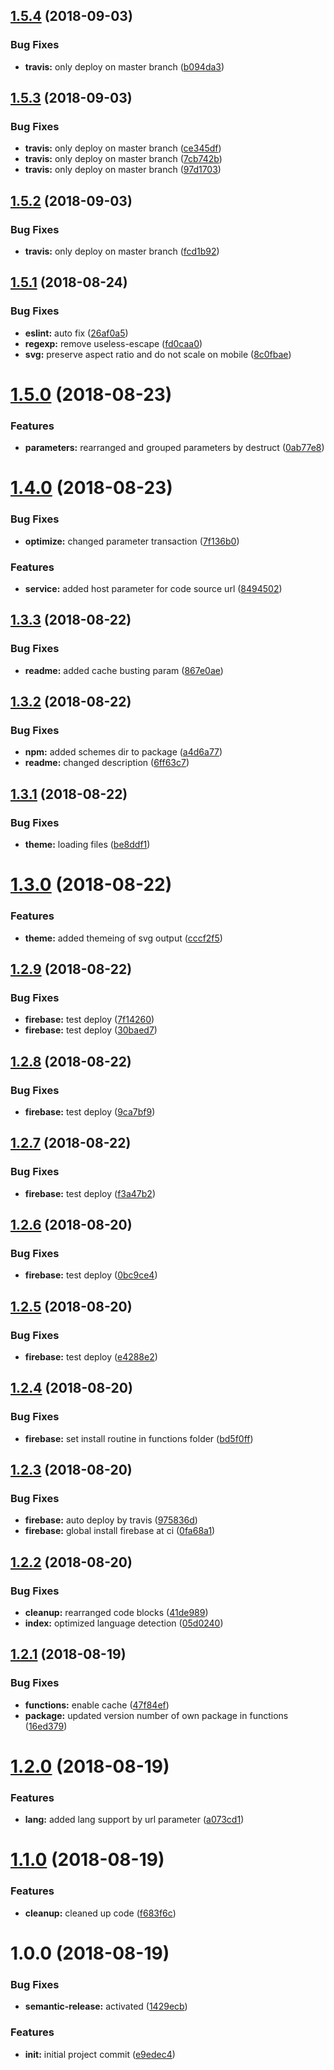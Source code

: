 ## [1.5.4](https://github.com/basics/code-snippet-to-svg/compare/v1.5.3...v1.5.4) (2018-09-03)


### Bug Fixes

* **travis:** only deploy on master branch ([b094da3](https://github.com/basics/code-snippet-to-svg/commit/b094da3))

## [1.5.3](https://github.com/basics/code-snippet-to-svg/compare/v1.5.2...v1.5.3) (2018-09-03)


### Bug Fixes

* **travis:** only deploy on master branch ([ce345df](https://github.com/basics/code-snippet-to-svg/commit/ce345df))
* **travis:** only deploy on master branch ([7cb742b](https://github.com/basics/code-snippet-to-svg/commit/7cb742b))
* **travis:** only deploy on master branch ([97d1703](https://github.com/basics/code-snippet-to-svg/commit/97d1703))

## [1.5.2](https://github.com/basics/code-snippet-to-svg/compare/v1.5.1...v1.5.2) (2018-09-03)


### Bug Fixes

* **travis:** only deploy on master branch ([fcd1b92](https://github.com/basics/code-snippet-to-svg/commit/fcd1b92))

## [1.5.1](https://github.com/basics/code-snippet-to-svg/compare/v1.5.0...v1.5.1) (2018-08-24)


### Bug Fixes

* **eslint:** auto fix ([26af0a5](https://github.com/basics/code-snippet-to-svg/commit/26af0a5))
* **regexp:** remove useless-escape ([fd0caa0](https://github.com/basics/code-snippet-to-svg/commit/fd0caa0))
* **svg:** preserve aspect ratio and do not scale on mobile ([8c0fbae](https://github.com/basics/code-snippet-to-svg/commit/8c0fbae))

# [1.5.0](https://github.com/basics/code-snippet-to-svg/compare/v1.4.0...v1.5.0) (2018-08-23)


### Features

* **parameters:** rearranged and grouped parameters by destruct ([0ab77e8](https://github.com/basics/code-snippet-to-svg/commit/0ab77e8))

# [1.4.0](https://github.com/basics/code-snippet-to-svg/compare/v1.3.3...v1.4.0) (2018-08-23)


### Bug Fixes

* **optimize:** changed parameter transaction ([7f136b0](https://github.com/basics/code-snippet-to-svg/commit/7f136b0))


### Features

* **service:** added host parameter for code source url ([8494502](https://github.com/basics/code-snippet-to-svg/commit/8494502))

## [1.3.3](https://github.com/basics/code-snippet-to-svg/compare/v1.3.2...v1.3.3) (2018-08-22)


### Bug Fixes

* **readme:** added cache busting param ([867e0ae](https://github.com/basics/code-snippet-to-svg/commit/867e0ae))

## [1.3.2](https://github.com/basics/code-snippet-to-svg/compare/v1.3.1...v1.3.2) (2018-08-22)


### Bug Fixes

* **npm:** added schemes dir to package ([a4d6a77](https://github.com/basics/code-snippet-to-svg/commit/a4d6a77))
* **readme:** changed description ([6ff63c7](https://github.com/basics/code-snippet-to-svg/commit/6ff63c7))

## [1.3.1](https://github.com/basics/code-snippet-to-svg/compare/v1.3.0...v1.3.1) (2018-08-22)


### Bug Fixes

* **theme:** loading files ([be8ddf1](https://github.com/basics/code-snippet-to-svg/commit/be8ddf1))

# [1.3.0](https://github.com/basics/code-snippet-to-svg/compare/v1.2.9...v1.3.0) (2018-08-22)


### Features

* **theme:** added themeing of svg output ([cccf2f5](https://github.com/basics/code-snippet-to-svg/commit/cccf2f5))

## [1.2.9](https://github.com/basics/code-snippet-to-svg/compare/v1.2.8...v1.2.9) (2018-08-22)


### Bug Fixes

* **firebase:** test deploy ([7f14260](https://github.com/basics/code-snippet-to-svg/commit/7f14260))
* **firebase:** test deploy ([30baed7](https://github.com/basics/code-snippet-to-svg/commit/30baed7))

## [1.2.8](https://github.com/basics/code-snippet-to-svg/compare/v1.2.7...v1.2.8) (2018-08-22)


### Bug Fixes

* **firebase:** test deploy ([9ca7bf9](https://github.com/basics/code-snippet-to-svg/commit/9ca7bf9))

## [1.2.7](https://github.com/basics/code-snippet-to-svg/compare/v1.2.6...v1.2.7) (2018-08-22)


### Bug Fixes

* **firebase:** test deploy ([f3a47b2](https://github.com/basics/code-snippet-to-svg/commit/f3a47b2))

## [1.2.6](https://github.com/basics/code-snippet-to-svg/compare/v1.2.5...v1.2.6) (2018-08-20)


### Bug Fixes

* **firebase:** test deploy ([0bc9ce4](https://github.com/basics/code-snippet-to-svg/commit/0bc9ce4))

## [1.2.5](https://github.com/basics/code-snippet-to-svg/compare/v1.2.4...v1.2.5) (2018-08-20)


### Bug Fixes

* **firebase:** test deploy ([e4288e2](https://github.com/basics/code-snippet-to-svg/commit/e4288e2))

## [1.2.4](https://github.com/basics/code-snippet-to-svg/compare/v1.2.3...v1.2.4) (2018-08-20)


### Bug Fixes

* **firebase:** set install routine in functions folder ([bd5f0ff](https://github.com/basics/code-snippet-to-svg/commit/bd5f0ff))

## [1.2.3](https://github.com/basics/code-snippet-to-svg/compare/v1.2.2...v1.2.3) (2018-08-20)


### Bug Fixes

* **firebase:** auto deploy by travis ([975836d](https://github.com/basics/code-snippet-to-svg/commit/975836d))
* **firebase:** global install firebase at ci ([0fa68a1](https://github.com/basics/code-snippet-to-svg/commit/0fa68a1))

## [1.2.2](https://github.com/basics/code-snippet-to-svg/compare/v1.2.1...v1.2.2) (2018-08-20)


### Bug Fixes

* **cleanup:** rearranged code blocks ([41de989](https://github.com/basics/code-snippet-to-svg/commit/41de989))
* **index:** optimized language detection ([05d0240](https://github.com/basics/code-snippet-to-svg/commit/05d0240))

## [1.2.1](https://github.com/basics/code-snippet-to-svg/compare/v1.2.0...v1.2.1) (2018-08-19)


### Bug Fixes

* **functions:** enable cache ([47f84ef](https://github.com/basics/code-snippet-to-svg/commit/47f84ef))
* **package:** updated version number of own package in functions ([16ed379](https://github.com/basics/code-snippet-to-svg/commit/16ed379))

# [1.2.0](https://github.com/basics/code-snippet-to-svg/compare/v1.1.0...v1.2.0) (2018-08-19)


### Features

* **lang:** added lang support by url parameter ([a073cd1](https://github.com/basics/code-snippet-to-svg/commit/a073cd1))

# [1.1.0](https://github.com/basics/code-snippet-to-svg/compare/v1.0.0...v1.1.0) (2018-08-19)


### Features

* **cleanup:** cleaned up code ([f683f6c](https://github.com/basics/code-snippet-to-svg/commit/f683f6c))

# 1.0.0 (2018-08-19)


### Bug Fixes

* **semantic-release:** activated ([1429ecb](https://github.com/basics/code-snippet-to-svg/commit/1429ecb))


### Features

* **init:** initial project commit ([e9edec4](https://github.com/basics/code-snippet-to-svg/commit/e9edec4))
